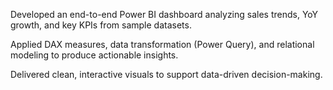 Developed an end-to-end Power BI dashboard analyzing sales trends, YoY growth, and key KPIs from sample datasets.

Applied DAX measures, data transformation (Power Query), and relational modeling to produce actionable insights.

Delivered clean, interactive visuals to support data-driven decision-making.

